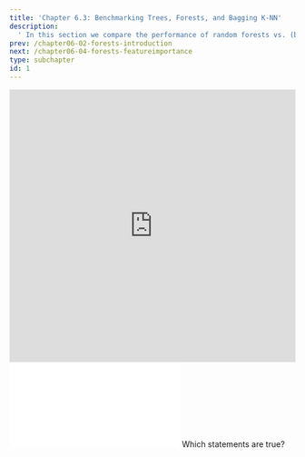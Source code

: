 ```yaml
---
title: 'Chapter 6.3: Benchmarking Trees, Forests, and Bagging K-NN'
description:
  ' In this section we compare the performance of random forests vs. (bagged) CART and (bagged) k-NN.'
prev: /chapter06-02-forests-introduction
next: /chapter06-04-forests-featureimportance
type: subchapter
id: 1
---
```


<exercise id="1" title="Video Lecture">

<iframe width="100%" height="480" src="https://www.youtube.com/embed/uOamholBaZ0" frameborder="0" allow="accelerometer; autoplay; encrypted-media; gyroscope; picture-in-picture" allowfullscreen></iframe>

</exercise>

<exercise id="2" title="Slides">

<object data="pdfs/6/slides-forests-benchmark.pdf" type="application/pdf" style="width:100%;height:480px">
    <embed src="pdfs/6/slides-forests-benchmark.pdf" type="application/pdf" />
</object>

</exercise>


<exercise id="3" title="Quiz">
Which statements are true?
<choice>
<opt text="The OOB error shares similarities with cross-validation estimation. It can also be used for a quicker model selection." correct="true">
</opt>
<opt text="In random forests for regression, a good rule of thumb is to use mtry=`(√p)`" correct="true">
</opt>
<opt text="Proximities are used in replacing missing data, but not in locating outliers.">
</opt>
</choice>
</exercise>

<!--<exercise id="4" title="Coding">-->

<!--#### *(P)* Define the `mlr3` learner-->

<!--For this exercise use the same task as for the tree tutorial:-->

<!--<codeblock id="06_03_01">-->
<!--</codeblock>-->


<!--Define the learner with `predict_type = "prob"` and `num.trees = 1000`. We are using the `classif.ranger`. Visualize the learner with `plot_learner_prediction()`:-->

<!--<codeblock id="06_03_02">-->

<!--**Hints**-->

<!--- Define the learner with hyperparameter `num.trees = 1000` and `predict_type = "prob"`-->
<!--`rf_learner <- lrn("classif.ranger", num.trees = 1000, predict_type = "prob")`-->

<!--- All hyperparameters can be accesed by the `param_set` field-->
<!--`rf_learner$param_set`-->


<!--</codeblock>-->


<!--#### *(P)* Benchmarking the random forest-->

<!--Now it's time to try different values for the number of trees and see if this has any influence on the performance. Additionally, we want to compare the random forests to a single CART. For this, we define four different learners:-->

<!--1. A `classif.rpart` without any custom hyperparameters-->
<!--1. A `classif.ranger` with 500 trees-->
<!--1. A `classif.ranger` with 1000 trees-->
<!--1. A `classif.ranger` with 1500 trees-->

<!--After defining the learners conduct the benchmark using the `benchmark()` function. Use a 10-fold cross-validation as resampling technique. Finally, visualize the benchmark with `autoplot()` for the measures `auc` and `mmce`.-->

<!--**Note:** Defining the same learner multiple times for a benchmark requires different ids for each learner (see `id` argument of the learners below).-->


<!--<codeblock id="06_03_03">-->

<!--**Hints**-->

<!--- Use the objects previously defined-->
<!--`library(mlbench)`-->

<!--`set.seed(314)`-->
<!--`spirals <- mlbench.spirals(500, sd = 0.1)`-->
<!--`spirals <- as.data.frame(spirals)`-->
<!--`spirals_task <- TaskClassif$new(id = "spirals_task", backend = spirals, target = "classes")`-->

<!--- Define each learner separately-->
<!--`cart_learner <- lrn("classif.rpart", predict_type = "prob")`-->
<!--`rf_learner_500 <- lrn(id = "rf500", "classif.ranger", num.trees = 500, predict_type = "prob")`-->
<!--`rf_learner_1000 <- lrn(id = "rf1000", "classif.ranger", num.trees = 1000, predict_type = "prob")`-->
<!--`rf_learner_1500 <- lrn(id = "rf1500", "classif.ranger", num.trees = 1500, predict_type = "prob")`-->

<!--- To create the benchmark design wrap the learners into a list and pass them to `benchmark_grid()` and define the task and the resampling strategy. Finally pass the design to `benchmark()` function.-->

<!--`design <- benchmark_grid(tasks = spirals_task, learners = list(cart_learner, rf_learner_500,rf_learner_1000, rf_learner_1500), resamplings = rsmp("cv", folds = 10))`-->

<!--`bmr <- benchmark(design)`-->

<!--- Pass the measures of interest to the `autoplot` function.-->
<!--`autoplot(bmr, measure = msr("classif.ce"))`-->
<!--`autoplot(bmr, measure = msr("classif.auc"))`-->
<!--</codeblock>-->
<!--</exercise>-->

<!--
<exercise id="4" title="Quiz">
Which statements are true?
<choice>
<opt text="CART outperforms the random forest.">
</opt>
<opt text="Trying different values for the number of trees does not affect the performance." correct="true">
</opt>
<opt text="Tuning the number of trees can give a nice performance boost.">
</opt>
</choice>
</exercise>
-->
